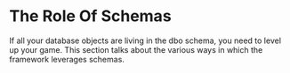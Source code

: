 # The Role Of Schemas

If all your database objects are living in the dbo schema, you need to level up your game. This section talks about the various ways in which the framework leverages schemas.

